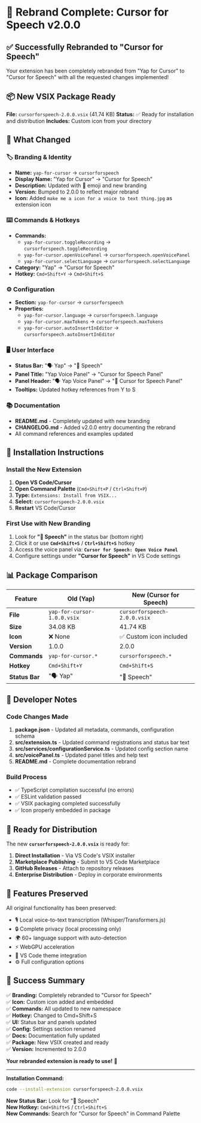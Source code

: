 # 🎉 Rebrand Complete: Cursor for Speech v2.0.0

## ✅ Successfully Rebranded to "Cursor for Speech"

Your extension has been completely rebranded from "Yap for Cursor" to "Cursor for Speech" with all the requested changes implemented!

## 📦 New VSIX Package Ready

**File:** `cursorforspeech-2.0.0.vsix` (41.74 KB)
**Status:** ✅ Ready for installation and distribution
**Includes:** Custom icon from your directory

## 🔄 What Changed

### 🏷️ Branding & Identity
- **Name:** `yap-for-cursor` → `cursorforspeech`
- **Display Name:** "Yap for Cursor" → "Cursor for Speech"
- **Description:** Updated with 🎤 emoji and new branding
- **Version:** Bumped to 2.0.0 to reflect major rebrand
- **Icon:** Added `make me a icon for a voice to text thing.jpg` as extension icon

### ⌨️ Commands & Hotkeys
- **Commands:**
  - `yap-for-cursor.toggleRecording` → `cursorforspeech.toggleRecording`
  - `yap-for-cursor.openVoicePanel` → `cursorforspeech.openVoicePanel`
  - `yap-for-cursor.selectLanguage` → `cursorforspeech.selectLanguage`
- **Category:** "Yap" → "Cursor for Speech"
- **Hotkey:** `Cmd+Shift+Y` → `Cmd+Shift+S`

### ⚙️ Configuration
- **Section:** `yap-for-cursor` → `cursorforspeech`
- **Properties:**
  - `yap-for-cursor.language` → `cursorforspeech.language`
  - `yap-for-cursor.maxTokens` → `cursorforspeech.maxTokens`
  - `yap-for-cursor.autoInsertInEditor` → `cursorforspeech.autoInsertInEditor`

### 🖥️ User Interface
- **Status Bar:** "🗣️ Yap" → "🎤 Speech"
- **Panel Title:** "Yap Voice Panel" → "Cursor for Speech Panel"
- **Panel Header:** "🗣️ Yap Voice Panel" → "🎤 Cursor for Speech Panel"
- **Tooltips:** Updated hotkey references from Y to S

### 📚 Documentation
- **README.md** - Completely updated with new branding
- **CHANGELOG.md** - Added v2.0.0 entry documenting the rebrand
- All command references and examples updated

## 🚀 Installation Instructions

### Install the New Extension

1. **Open VS Code/Cursor**
2. **Open Command Palette** (`Cmd+Shift+P` / `Ctrl+Shift+P`)
3. **Type:** `Extensions: Install from VSIX...`
4. **Select:** `cursorforspeech-2.0.0.vsix`
5. **Restart** VS Code/Cursor

### First Use with New Branding

1. Look for **"🎤 Speech"** in the status bar (bottom right)
2. Click it or use **`Cmd+Shift+S`** / **`Ctrl+Shift+S`** hotkey
3. Access the voice panel via: **`Cursor for Speech: Open Voice Panel`**
4. Configure settings under **"Cursor for Speech"** in VS Code settings

## 📊 Package Comparison

| Feature | Old (Yap) | New (Cursor for Speech) |
|---------|-----------|-------------------------|
| **File** | `yap-for-cursor-1.0.0.vsix` | `cursorforspeech-2.0.0.vsix` |
| **Size** | 34.08 KB | 41.74 KB |
| **Icon** | ❌ None | ✅ Custom icon included |
| **Version** | 1.0.0 | 2.0.0 |
| **Commands** | `yap-for-cursor.*` | `cursorforspeech.*` |
| **Hotkey** | `Cmd+Shift+Y` | `Cmd+Shift+S` |
| **Status Bar** | "🗣️ Yap" | "🎤 Speech" |

## 🔧 Developer Notes

### Code Changes Made
1. **package.json** - Updated all metadata, commands, configuration schema
2. **src/extension.ts** - Updated command registrations and status bar text
3. **src/services/configurationService.ts** - Updated config section name
4. **src/voicePanel.ts** - Updated panel titles and help text
5. **README.md** - Complete documentation rebrand

### Build Process
- ✅ TypeScript compilation successful (no errors)
- ✅ ESLint validation passed
- ✅ VSIX packaging completed successfully
- ✅ Icon properly embedded in package

## 🎯 Ready for Distribution

The new **`cursorforspeech-2.0.0.vsix`** is ready for:

1. **Direct Installation** - Via VS Code's VSIX installer
2. **Marketplace Publishing** - Submit to VS Code Marketplace
3. **GitHub Releases** - Attach to repository releases
4. **Enterprise Distribution** - Deploy in corporate environments

## 🌟 Features Preserved

All original functionality has been preserved:
- 🎙️ Local voice-to-text transcription (Whisper/Transformers.js)
- 🔒 Complete privacy (local processing only)
- 🌍 60+ language support with auto-detection
- ⚡ WebGPU acceleration
- 🎨 VS Code theme integration
- ⚙️ Full configuration options

## 🎊 Success Summary

✅ **Branding:** Completely rebranded to "Cursor for Speech"  
✅ **Icon:** Custom icon added and embedded  
✅ **Commands:** All updated to new namespace  
✅ **Hotkey:** Changed to Cmd+Shift+S  
✅ **UI:** Status bar and panels updated  
✅ **Config:** Settings section renamed  
✅ **Docs:** Documentation fully updated  
✅ **Package:** New VSIX created and ready  
✅ **Version:** Incremented to 2.0.0  

**Your rebranded extension is ready to use!** 🎉

---

**Installation Command:**
```bash
code --install-extension cursorforspeech-2.0.0.vsix
```

**New Status Bar:** Look for "🎤 Speech"  
**New Hotkey:** `Cmd+Shift+S` / `Ctrl+Shift+S`  
**New Commands:** Search for "Cursor for Speech" in Command Palette
